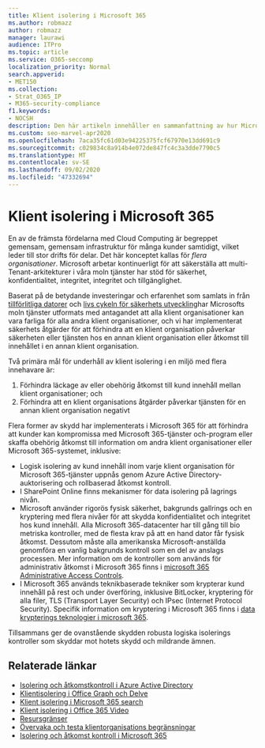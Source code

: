 ```yaml
---
title: Klient isolering i Microsoft 365
ms.author: robmazz
author: robmazz
manager: laurawi
audience: ITPro
ms.topic: article
ms.service: O365-seccomp
localization_priority: Normal
search.appverid:
- MET150
ms.collection:
- Strat_O365_IP
- M365-security-compliance
f1.keywords:
- NOCSH
description: Den här artikeln innehåller en sammanfattning av hur Microsoft tillämpar klient isolering i moln tjänster som Microsoft 365.
ms.custom: seo-marvel-apr2020
ms.openlocfilehash: 7aca35fc61d03e94225375fcf67970e13dd691c9
ms.sourcegitcommit: c029834c8a914b4e072de847fc4c3a3dde7790c5
ms.translationtype: MT
ms.contentlocale: sv-SE
ms.lasthandoff: 09/02/2020
ms.locfileid: "47332694"
---
```

# <a name="tenant-isolation-in-microsoft-365"></a>Klient isolering i Microsoft 365

En av de främsta fördelarna med Cloud Computing är begreppet gemensam, gemensam infrastruktur för många kunder samtidigt, vilket leder till stor drifts för delar. Det här konceptet kallas för *flera organisationer*. Microsoft arbetar kontinuerligt för att säkerställa att multi-Tenant-arkitekturer i våra moln tjänster har stöd för säkerhet, konfidentialitet, integritet, integritet och tillgänglighet.

Baserat på de betydande investeringar och erfarenhet som samlats in från [tillförlitliga datorer](https://www.microsoft.com/trust-center) och [livs cykeln för säkerhets utveckling](https://www.microsoft.com/securityengineering/sdl/)har Microsofts moln tjänster utformats med antagandet att alla klient organisationer kan vara farliga för alla andra klient organisationer, och vi har implementerat säkerhets åtgärder för att förhindra att en klient organisation påverkar säkerheten eller tjänsten hos en annan klient organisation eller åtkomst till innehållet i en annan klient organisation.

Två primära mål för underhåll av klient isolering i en miljö med flera innehavare är:

1.    Förhindra läckage av eller obehörig åtkomst till kund innehåll mellan klient organisationer; och
2.    Förhindra att en klient organisations åtgärder påverkar tjänsten för en annan klient organisation negativt

Flera former av skydd har implementerats i Microsoft 365 för att förhindra att kunder kan kompromissa med Microsoft 365-tjänster och-program eller skaffa obehörig åtkomst till information om andra klient organisationer eller Microsoft 365-systemet, inklusive:

- Logisk isolering av kund innehåll inom varje klient organisation för Microsoft 365-tjänster uppnås genom Azure Active Directory-auktorisering och rollbaserad åtkomst kontroll.
- I SharePoint Online finns mekanismer för data isolering på lagrings nivån.
- Microsoft använder rigorös fysisk säkerhet, bakgrunds gallrings och en kryptering med flera nivåer för att skydda konfidentialitet och integritet hos kund innehåll. Alla Microsoft 365-datacenter har till gång till bio metriska kontroller, med de flesta krav på att en hand dator får fysisk åtkomst. Dessutom måste alla amerikanska Microsoft-anställda genomföra en vanlig bakgrunds kontroll som en del av anslags processen. Mer information om de kontroller som används för administrativ åtkomst i Microsoft 365 finns i [microsoft 365 Administrative Access Controls](microsoft-365-administrative-access-controls-overview.md).
- I Microsoft 365 används teknikbaserade tekniker som krypterar kund innehåll på rest och under överföring, inklusive BitLocker, kryptering för alla filer, TLS (Transport Layer Security) och IPsec (Internet Protocol Security). Specifik information om kryptering i Microsoft 365 finns i [data krypterings teknologier i microsoft 365](https://docs.microsoft.com/microsoft-365/compliance/office-365-encryption-in-the-microsoft-cloud-overview).

Tillsammans ger de ovanstående skydden robusta logiska isolerings kontroller som skyddar mot hotets skydd och mildrande ämnen.

## <a name="related-links"></a>Relaterade länkar

- [Isolering och åtkomstkontroll i Azure Active Directory](microsoft-365-isolation-in-azure-active-directory.md)
- [Klientisolering i Office Graph och Delve](microsoft-365-isolation-in-graph-and-delve.md)
- [Klient isolering i Microsoft 365 search](microsoft-365-isolation-in-microsoft-365-search.md)
- [Klient isolering i Office 365 Video](microsoft-365-isolation-in-microsoft-365-video.md)
- [Resursgränser](microsoft-365-resource-limits.md)
- [Övervaka och testa klientorganisations begränsningar](microsoft-365-monitoring-and-testing.md)
- [Isolering och åtkomst kontroll i Microsoft 365](microsoft-365-isolation-in-microsoft-365.md)
